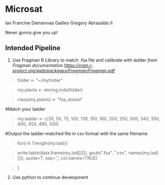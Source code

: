 # Microsat

Ian Francine Demavivas
Galileo Gregory Abrasaldo II

Never gonna give you up!



## Intended Pipeline
1. Use Fragman R Library to match .fsa file and calibrate with ladder
*from Fragman documentation https://cran.r-project.org/web/packages/Fragman/Fragman.pdf*

>folder <- "~/myfolder"
 
>my.plants <- storing.inds(folder)

>class(my.plants) <- "fsa_stored"

#Match your ladder

>my.ladder <- c(35, 50, 75, 100, 139, 150, 160, 200, 250, 300, 340, 350, 400, 450, 490, 500)

#Output the ladder-matched file in csv format with the same filename

>for(i in 1:length(my.lad)){

>	write.table(data.frame(my.lad[[i]]), gsub(".fsa", ".csv", names(my.lad)[i]), quote=T, sep=',', col.names=TRUE)

>}

2. Use python to continue development
